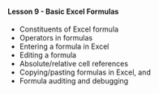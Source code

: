 
#### Lesson 9 - Basic Excel Formulas

  - Constituents of Excel formula
  - Operators in formulas
  - Entering a formula in Excel
  - Editing a formula
  - Absolute/relative cell references
  - Copying/pasting formulas in Excel, and
  - Formula auditing and debugging
